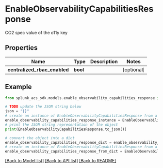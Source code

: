 # EnableObservabilityCapabilitiesResponse

CO2 spec value of the o11y key

## Properties

Name | Type | Description | Notes
------------ | ------------- | ------------- | -------------
**centralized_rbac_enabled** | **bool** |  | [optional] 

## Example

```python
from splunk_acs_sdk.models.enable_observability_capabilities_response import EnableObservabilityCapabilitiesResponse

# TODO update the JSON string below
json = "{}"
# create an instance of EnableObservabilityCapabilitiesResponse from a JSON string
enable_observability_capabilities_response_instance = EnableObservabilityCapabilitiesResponse.from_json(json)
# print the JSON string representation of the object
print(EnableObservabilityCapabilitiesResponse.to_json())

# convert the object into a dict
enable_observability_capabilities_response_dict = enable_observability_capabilities_response_instance.to_dict()
# create an instance of EnableObservabilityCapabilitiesResponse from a dict
enable_observability_capabilities_response_from_dict = EnableObservabilityCapabilitiesResponse.from_dict(enable_observability_capabilities_response_dict)
```
[[Back to Model list]](../README.md#documentation-for-models) [[Back to API list]](../README.md#documentation-for-api-endpoints) [[Back to README]](../README.md)


